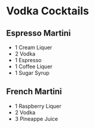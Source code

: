 # Vodka Cocktails
## Espresso Martini
* 1 Cream Liquer
* 2 Vodka
* 1 Espresso
* 1 Coffee Liquer
* 1 Sugar Syrup

## French Martini
* 1 Raspberry Liquer
* 2 Vodka
* 3 Pineappe Juice